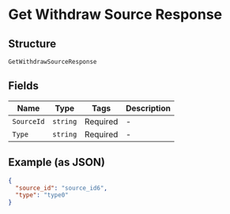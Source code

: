 
# Get Withdraw Source Response

## Structure

`GetWithdrawSourceResponse`

## Fields

| Name | Type | Tags | Description |
|  --- | --- | --- | --- |
| `SourceId` | `string` | Required | - |
| `Type` | `string` | Required | - |

## Example (as JSON)

```json
{
  "source_id": "source_id6",
  "type": "type0"
}
```

